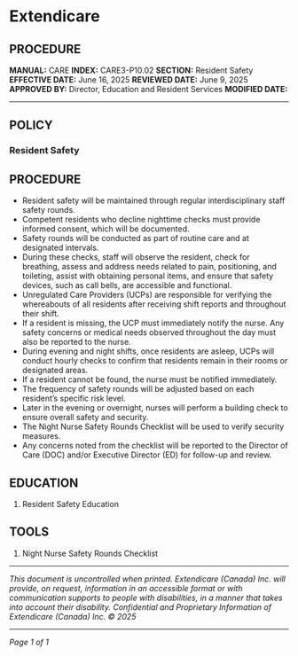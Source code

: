 # Extendicare

## PROCEDURE

**MANUAL:** CARE
**INDEX:** CARE3-P10.02
**SECTION:** Resident Safety
**EFFECTIVE DATE:** June 16, 2025
**REVIEWED DATE:** June 9, 2025
**APPROVED BY:** Director, Education and Resident Services
**MODIFIED DATE:**

----

## POLICY

### Resident Safety

## PROCEDURE

- Resident safety will be maintained through regular interdisciplinary staff safety rounds.
- Competent residents who decline nighttime checks must provide informed consent, which will be documented.
- Safety rounds will be conducted as part of routine care and at designated intervals.
- During these checks, staff will observe the resident, check for breathing, assess and address needs related to pain, positioning, and toileting, assist with obtaining personal items, and ensure that safety devices, such as call bells, are accessible and functional.
- Unregulated Care Providers (UCPs) are responsible for verifying the whereabouts of all residents after receiving shift reports and throughout their shift.
- If a resident is missing, the UCP must immediately notify the nurse. Any safety concerns or medical needs observed throughout the day must also be reported to the nurse.
- During evening and night shifts, once residents are asleep, UCPs will conduct hourly checks to confirm that residents remain in their rooms or designated areas.
- If a resident cannot be found, the nurse must be notified immediately.
- The frequency of safety rounds will be adjusted based on each resident’s specific risk level.
- Later in the evening or overnight, nurses will perform a building check to ensure overall safety and security.
- The Night Nurse Safety Rounds Checklist will be used to verify security measures.
- Any concerns noted from the checklist will be reported to the Director of Care (DOC) and/or Executive Director (ED) for follow-up and review.

## EDUCATION

1. Resident Safety Education

## TOOLS

1. Night Nurse Safety Rounds Checklist

----

*This document is uncontrolled when printed.*
*Extendicare (Canada) Inc. will provide, on request, information in an accessible format or with communication supports to people with disabilities, in a manner that takes into account their disability. Confidential and Proprietary Information of Extendicare (Canada) Inc. © 2025*

----

*Page 1 of 1*